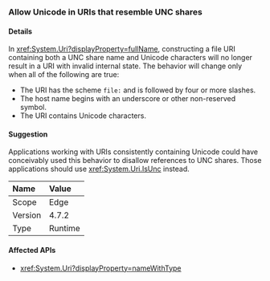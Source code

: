 ### Allow Unicode in URIs that resemble UNC shares

#### Details

In <xref:System.Uri?displayProperty=fullName>, constructing a file URI containing both a UNC share name and Unicode characters will no longer result in a URI with invalid internal state. The behavior will change only when all of the following are true:<ul><li>The URI has the scheme <code>file:</code> and is followed by four or more slashes.</li><li>The host name begins with an underscore or other non-reserved symbol.</li><li>The URI contains Unicode characters.</li></ul>

#### Suggestion

Applications working with URIs consistently containing Unicode could have conceivably used this behavior to disallow references to UNC shares. Those applications should use <xref:System.Uri.IsUnc> instead.

| Name    | Value       |
|:--------|:------------|
| Scope   |Edge|
|Version|4.7.2|
|Type|Runtime|

#### Affected APIs

- <xref:System.Uri?displayProperty=nameWithType>

<!--

#### Affected APIs

- `T:System.Uri`

-->
